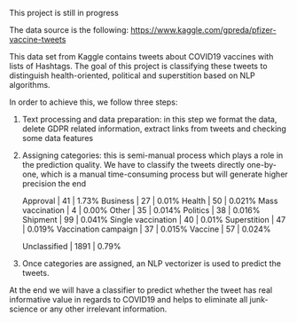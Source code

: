 This project is still in progress

The data source is the following:
https://www.kaggle.com/gpreda/pfizer-vaccine-tweets

This data set from Kaggle contains tweets about COVID19 vaccines with lists of Hashtags. The goal of this project is classifying these tweets to distinguish health-oriented, political and superstition based on NLP algorithms.

In order to achieve this, we follow three steps:

1.	Text processing and data preparation: in this step we format the data, delete GDPR related information, extract links from tweets and checking some data features
    
2.	Assigning categories: this is semi-manual process which plays a role in the prediction quality. We have to classify the tweets directly one-by-one, which is a manual time-consuming process but will generate higher precision the end
        
    Approval              |  41  |  1.73%
    Business              |  27  |  0.01%
    Health                |  50  |  0.021%
    Mass vaccination      |  4  |  0.00%
    Other                 |  35  |  0.014%
    Politics              |  38  |  0.016%
    Shipment              |  99  |  0.041%
    Single vaccination    |  40  |  0.01%
    Superstition          |  47  |  0.019%
    Vaccination campaign  |  37  |  0.015%
    Vaccine               |  57  |  0.024%

    Unclassified          |  1891  |  0.79%
    
3.	Once categories are assigned, an NLP vectorizer is used to predict the tweets.

At the end we will have a classifier to predict whether the tweet has real informative value in regards to COVID19 and helps to eliminate all junk-science or any other irrelevant information.
